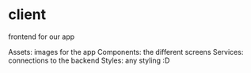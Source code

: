 # client
frontend for our app

Assets: images for the app
Components: the different screens
Services: connections to the backend
Styles: any styling :D
